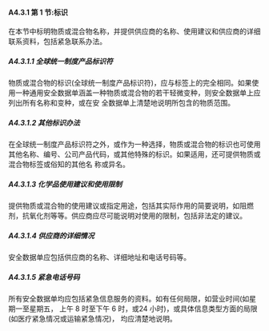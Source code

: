 <h4>A4.3.1 第 1 节:标识</h4>
<p>在本节中标明物质或混合物名称，并提供供应商的名称、使用建议和供应商的详细联系资料，包括紧急联系办法。</p>
<h5>A4.3.1.1 全球统一制度产品标识符</h5>
<p>物质或混合物的标识(全球统一制度产品标识符)，应与标签上的完全相同。如果使用一种通用安全数据单涵盖一种物质或混合物的若干轻微变种，则安全数据单上应列出所有名称和变种，或在安 全数据单上清楚地说明所包含的物质范围。</p>
<h5>A4.3.1.2 其他标识办法</h5>
<p>在全球统一制度产品标识符之外，或作为一种选择，物质或混合物的标识也可使用其他名称、编号、公司产品代码，或其他特殊的标识。如果适用，还可提供物质或混合物标签或俗知的其他名 称或异名。</p>
<h5>A4.3.1.3 化学品使用建议和使用限制</h5>
<p>提供物质或混合物的使用建议或指定用途，包括其实际作用的简要说明，如阻燃剂，抗氧化剂等等。供应商应尽可能说明对使用的限制，包括非法定的建议。</p>
<h5>A4.3.1.4 供应商的详细情况</h5>
<p>安全数据单应包括供应商的名称、详细地址和电话号码等。</p>
<h5>A4.3.1.5 紧急电话号码</h5>
<p>所有安全数据单均应包括紧急信息服务的资料。如有任何局限，如营业时间(如星期一至星期五， 上午 8 时至下午 6 时，或24 小时)，或具体信息类型方面的局限(如医疗紧急情况或运输紧急情况)， 均应清楚地说明。</p>


